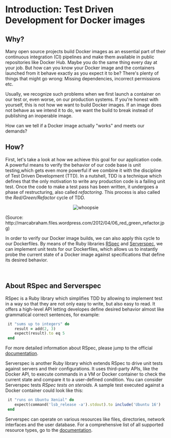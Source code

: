 # Introduction: Test Driven Development for Docker images

## Why?

Many open source projects build Docker images as an essential part of their continuous integration (CI) pipelines and make them available in public repositories like Docker Hub. Maybe you do the same thing every day at your job. But how can you know your Docker image and the containers launched from it behave exactly as you expect it to be? There's plenty of things that might go wrong: Missing dependencies, incorrect permissions etc.

Usually, we recognize such problems when we first launch a container on our test or, even worse, on our production systems. If you're honest with yourself, this is not how we want to build Docker images. If an image does not behave as we intend it to do, we want the build to break instead of publishing an inoperable image.   

How can we tell if a Docker image actually "works" and meets our demands? 

## How?

First, let's take a look at how we achieve this goal for our application code. A powerful means to verify the behavior of our code base is unit testing,which gets even more powerful if we combine it with the discipline of Test Driven Development (TTD). In a nutshell, TDD is a technique which defines that the only motivation to write any production code is a failing unit test. Once the code to make a test pass has been written, it undergoes a phase of restructuring, also called _refactoring_. This process is also called the _Red/Green/Refactor_ cycle of TDD.

<p align="center">
<img src="http://marcabraham.files.wordpress.com/2012/04/06_red_green_refactor.jpg" alt="whoopsie">
<div>(Source: http://marcabraham.files.wordpress.com/2012/04/06_red_green_refactor.jpg)</div>
</p>

In order to verify our Docker image builds, we can also apply this cycle to our Dockerfiles. By means of the Ruby libraries [RSpec](http://rspec.info/) and [Serverspec](http://serverspec.org/), we can implement unit tests for our Dockerfiles, which allows us to instantly probe the current state of a Docker image against specifications that define its desired behavior. 

<br/>

## About RSpec and Serverspec

RSpec is a Ruby library which simplifies TDD by allowing to implement test in a way so that they are not only easy to write, but also easy to read. It offers a high-level API letting developes define desired behavior almost like grammatical correct sentences, for example:

```ruby
 it "sums up to integers" do
    result = add(2, 3)
    expect(result).to eq 5
 end
```

For more detailed information about RSpec, please jump to the official [documentation](http://rspec.info/documentation/).


Serverspec is another Ruby library which extends RSpec to drive unit tests against servers and their configurations. It uses third-party APIs, like the Docker API, to execute commands in a VM or Docker container to check the current state and compare it to a user-defined condition. You can consider Serverspec tests _RSpec tests on steroids_. A sample test executed against a Docker container could look like this:

```ruby
 it "runs on Ubuntu Xenial" do
    expect(command('lsb_release -a').stdout).to include('Ubuntu 16')
 end
```

Serverspec can operate on various resources like files, directories, network interfaces and the user database. For a comprehensive list of all supported resource types, go to the [documentation](http://serverspec.org/resource_types.html).


